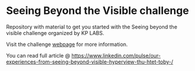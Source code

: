# Seeing Beyond the Visible challenge

Repository with material to get you started with the Seeing beyond the visible challenge organized by KP LABS.

Visit the challenge [webpage](https://platform.ai4eo.eu/seeing-beyond-the-visible) for more information.

You can read full article @  https://www.linkedin.com/pulse/our-experiences-from-seeing-beyond-visible-hyperview-thu-htet-toby-/
